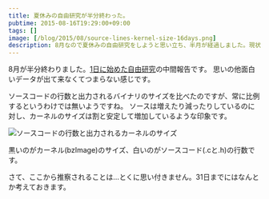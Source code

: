 ```yaml
---
title: 夏休みの自由研究が半分終わった。
pubtime: 2015-08-16T19:29:00+09:00
tags: []
image: [/blog/2015/08/source-lines-kernel-size-16days.png]
description: 8月なので夏休みの自由研究をしようと思い立ち、半月が経過しました。現状の中間報告です。
---
```


8月が半分終わりました。[1日に始めた自由研究](/blog/2015/08/summer-research-first-day)の中間報告です。
思いの他面白いデータが出て来なくてつまらない感じです。

ソースコードの行数と出力されるバイナリのサイズを比べたのですが、常に比例するというわけでは無いようですね。
ソースは増えたり減ったりしているのに対し、カーネルのサイズは割と安定して増加しているような印象です。

![ソースコードの行数と出力されるカーネルのサイズ](/blog/2015/08/source-lines-kernel-size-16days.png "1024x768")

黒いのがカーネル(bzImage)のサイズ、白いのがソースコード(.cと.h)の行数です。

さて、ここから推察されることは…とくに思い付きません。31日までにはなんとか考えておきます。
